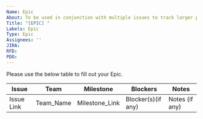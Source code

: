 ```yaml
---
Name: Epic
About: To be used in conjunction with multiple issues to track larger projects, features, or enhancements.
Title: "[EPIC] "
Labels: Epic
Type: Epic
Assignees: ''
JIRA:
RFD:
PDO:
---
```


Please use the below table to fill out your Epic.

| Issue | Team | Milestone | Blockers | Notes |
|-------|-------|-----------|------------|-------|
|Issue Link | Team_Name | Milestone_Link | Blocker(s)(if any) | Notes (if any) | 
